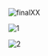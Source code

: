 ![finalXX](https://github.com/Eddifay/Controle/assets/96910613/53f7cce2-42e3-47cc-a720-77dbe2b48848)


![1](https://github.com/Eddifay/Controle/assets/96910613/6b6fcf40-04da-4874-8354-d082de77f42b)


![2](https://github.com/Eddifay/Controle/assets/96910613/34728c3a-611a-45bd-a69d-8a51fde45416)
